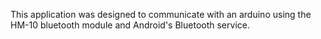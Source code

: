 This application was designed to communicate with an arduino using the HM-10 bluetooth module and Android's Bluetooth service.
